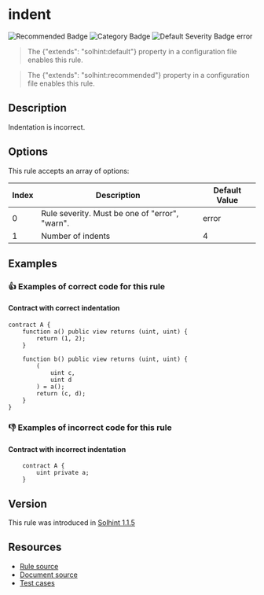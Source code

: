 <!---
This is a dynamically generated file. Do not edit manually.
date:        Sat, 24 Aug 2019 01:45:03 GMT
author:      "Peter Chung <touhonoob@gmail.com>"
--->

# indent
![Recommended Badge](https://img.shields.io/badge/-Recommended-brightgreen)
![Category Badge](https://img.shields.io/badge/-Style%20Guide%20Rules-informational)
![Default Severity Badge error](https://img.shields.io/badge/Default%20Severity-error-red)
> The {"extends": "solhint:default"} property in a configuration file enables this rule.

> The {"extends": "solhint:recommended"} property in a configuration file enables this rule.


## Description
Indentation is incorrect.

## Options
This rule accepts an array of options:

| Index | Description                                    | Default Value |
| ----- | ---------------------------------------------- | ------------- |
| 0     | Rule severity. Must be one of "error", "warn". | error         |
| 1     | Number of indents                              | 4             |


## Examples
### 👍 Examples of **correct** code for this rule

#### Contract with correct indentation

```solidity
contract A {                                       
    function a() public view returns (uint, uint) {
        return (1, 2);                             
    }                                              
                                                   
    function b() public view returns (uint, uint) {
        (                                          
            uint c,                                
            uint d                                 
        ) = a();                                   
        return (c, d);                             
    }                                              
}                                                  
```

### 👎 Examples of **incorrect** code for this rule

#### Contract with incorrect indentation

```solidity
    contract A {        
        uint private a; 
    }                   
```

## Version
This rule was introduced in [Solhint 1.1.5](https://github.com/protofire/solhint/tree/v1.1.5)

## Resources
- [Rule source](https://github.com/protofire/solhint/tree/master/lib/rules/align/indent.js)
- [Document source](https://github.com/protofire/solhint/tree/master/docs/rules/align/indent.md)
- [Test cases](https://github.com/protofire/solhint/tree/master/test/rules/align/indent.js)
